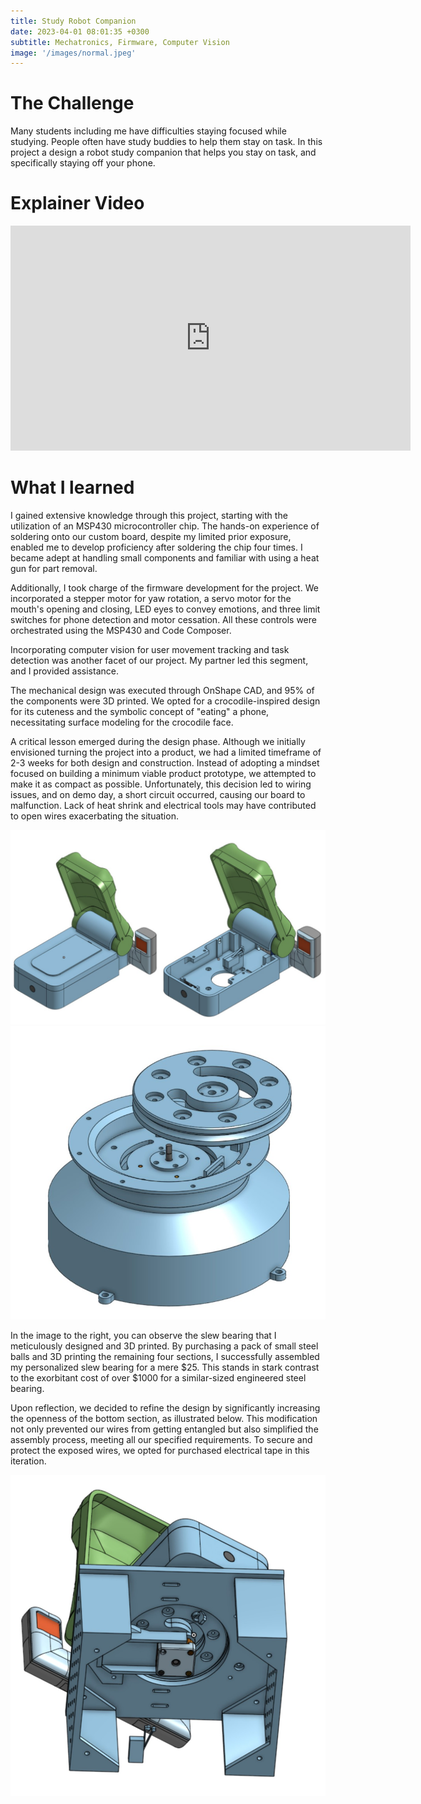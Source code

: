 ```yaml
---
title: Study Robot Companion
date: 2023-04-01 08:01:35 +0300
subtitle: Mechatronics, Firmware, Computer Vision
image: '/images/normal.jpeg'
---
```


# The Challenge
Many students including me have difficulties staying focused while studying. People often have study buddies to help them stay on task. In this project a design a robot study companion that helps you stay on task, and specifically staying off your phone. 

# Explainer Video
<p><iframe src="https://player.vimeo.com/video/909578755?badge=0&amp;autopause=0&amp;player_id=0&amp;app_id=58479" loading="lazy" width="640" height="360" frameborder="0" allowfullscreen></iframe></p>

# What I learned
I gained extensive knowledge through this project, starting with the utilization of an MSP430 microcontroller chip. The hands-on experience of soldering onto our custom board, despite my limited prior exposure, enabled me to develop proficiency after soldering the chip four times. I became adept at handling small components and familiar with using a heat gun for part removal.

Additionally, I took charge of the firmware development for the project. We incorporated a stepper motor for yaw rotation, a servo motor for the mouth's opening and closing, LED eyes to convey emotions, and three limit switches for phone detection and motor cessation. All these controls were orchestrated using the MSP430 and Code Composer.

Incorporating computer vision for user movement tracking and task detection was another facet of our project. My partner led this segment, and I provided assistance.

The mechanical design was executed through OnShape CAD, and 95% of the components were 3D printed. We opted for a crocodile-inspired design for its cuteness and the symbolic concept of "eating" a phone, necessitating surface modeling for the crocodile face.

A critical lesson emerged during the design phase. Although we initially envisioned turning the project into a product, we had a limited timeframe of 2-3 weeks for both design and construction. Instead of adopting a mindset focused on building a minimum viable product prototype, we attempted to make it as compact as possible. Unfortunately, this decision led to wiring issues, and on demo day, a short circuit occurred, causing our board to malfunction. Lack of heat shrink and electrical tools may have contributed to open wires exacerbating the situation.

<div class="gallery-box">
  <div class="gallery">
    <img src="/images/chassisprody.jpg" loading="lazy" alt="Project">
    <img src="/images/bottomprody.jpg" loading="lazy" alt="Project">
  </div>
  <em> <a href="https://unsplash.com/" target="_blank"></a></em>
</div>

In the image to the right, you can observe the slew bearing that I meticulously designed and 3D printed. By purchasing a pack of small steel balls and 3D printing the remaining four sections, I successfully assembled my personalized slew bearing for a mere $25. This stands in stark contrast to the exorbitant cost of over $1000 for a similar-sized engineered steel bearing.

Upon reflection, we decided to refine the design by significantly increasing the openness of the bottom section, as illustrated below. This modification not only prevented our wires from getting entangled but also simplified the assembly process, meeting all our specified requirements. To secure and protect the exposed wires, we opted for purchased electrical tape in this iteration.

<div class="gallery-box">
  <div class="gallery">
    <img src="/images/bottomprodyV2.jpg" loading="lazy" alt="Project">
  </div>
  <em> <a href="https://unsplash.com/" target="_blank"></a></em>
</div>